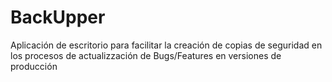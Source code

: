 # BackUpper
Aplicación de escritorio para facilitar la creación de copias de seguridad en los procesos de actualizzación de Bugs/Features en versiones de producción
